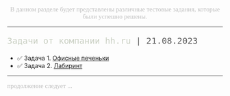 <style>
 :root {
--color_1: #c9cfc2;
--color_2: #dbd000;
--color_3: #bfbfbf;
--font_1: 'DejaVu Sans Mono';
--font_2: 'Courier New';
--font_3: 'Verdana';
--font_size_1: 20px;
--font_size_2: 18px;
--font_size_3: 15px;
}

.a1 {
font-family: var(--font_1);
color: #5c5c5c;
font-size: 20px;
}

.header {
font-family: var(--font_1);
color: var(--color_1);
font-size: var(--font_size_1)
}

.body_command {
font-family: var(--font_2);
color: var(--color_2);
font-size: var(--font_size_2);
}

.body_text {
font-family: var(--font_3);
color: var(--color_3);
font-size: var(--font_size_3)
}
</style>

<center><p class = "body_text">В данном разделе будет представлены различные тестовые задания, которые были успешно решены.</p></center>
<hr>
<p class = "header">Задачи от компании hh.ru<span class="a1"> | 21.08.2023</span></p>
<ul>
<li>✅ Задача 1. <a href="./tasks_from_hh_ru_company/office_cookies.py">Офисные печеньки</a></li>
<li>✅ Задача 2. <a href="./tasks_from_hh_ru_company/labyrinth.py">Лабиринт</a></li>
</ul>
<hr>
<p class = "body_text">продолжение следует ...</p>
